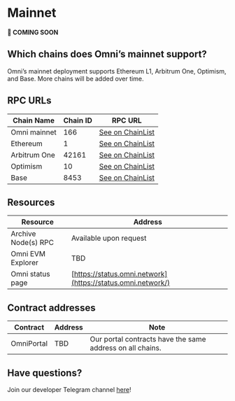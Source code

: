 # Mainnet

**🚧 COMING SOON**

## Which chains does Omni’s mainnet support?

Omni’s mainnet deployment supports Ethereum L1, Arbitrum One, Optimism, and Base. More chains will be added over time.


## RPC URLs

| **Chain Name** | **Chain ID** | RPC URL |
| --- | --- | --- |
| Omni mainnet | 166 | [See on ChainList](https://chainlist.org/chain/166) |
| Ethereum | 1 | [See on ChainList](https://chainlist.org/chain/1) |
| Arbitrum One | 42161 | [See on ChainList](https://chainlist.org/chain/42161) |
| Optimism | 10 | [See on ChainList](https://chainlist.org/chain/10) |
| Base | 8453 | [See on ChainList](https://chainlist.org/chain/8453) |

## Resources

| **Resource** | **Address** |
| --- | --- |
| Archive Node(s) RPC | Available upon request |
| Omni EVM Explorer | TBD |
| Omni status page | [https://status.omni.network](https://status.omni.network/) |


## Contract addresses

| Contract | Address | Note |
| --- | --- | --- |
| OmniPortal | TBD | Our portal contracts have the same address on all chains. |


## Have questions?

Join our developer Telegram channel [here](https://t.me/omnidevsupport)!
